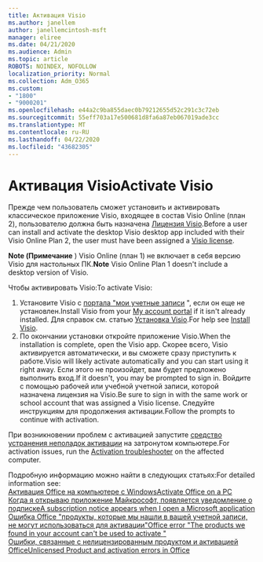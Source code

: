```yaml
---
title: Активация Visio
ms.author: janellem
author: janellemcintosh-msft
manager: eliree
ms.date: 04/21/2020
ms.audience: Admin
ms.topic: article
ROBOTS: NOINDEX, NOFOLLOW
localization_priority: Normal
ms.collection: Adm_O365
ms.custom:
- "1800"
- "9000201"
ms.openlocfilehash: e44a2c9ba855daec0b79212655d52c291c3c72eb
ms.sourcegitcommit: 55eff703a17e500681d8fa6a87eb067019ade3cc
ms.translationtype: MT
ms.contentlocale: ru-RU
ms.lasthandoff: 04/22/2020
ms.locfileid: "43682305"
---
```

# <a name="activate-visio"></a><span data-ttu-id="ba7d4-102">Активация Visio</span><span class="sxs-lookup"><span data-stu-id="ba7d4-102">Activate Visio</span></span>

<span data-ttu-id="ba7d4-103">Прежде чем пользователь сможет установить и активировать классическое приложение Visio, входящее в состав Visio Online (план 2), пользователю должна быть назначена [Лицензия Visio](https://docs.microsoft.com/office365/admin/subscriptions-and-billing/assign-licenses-to-users?wt.mc_id=OfficeAdm_ClientDIA_Alchemy1800).</span><span class="sxs-lookup"><span data-stu-id="ba7d4-103">Before a user can install and activate the desktop Visio desktop app included with their Visio Online Plan 2, the user must have been assigned a [Visio license](https://docs.microsoft.com/office365/admin/subscriptions-and-billing/assign-licenses-to-users?wt.mc_id=OfficeAdm_ClientDIA_Alchemy1800).</span></span>

<span data-ttu-id="ba7d4-104">**Note (Примечание** ) Visio Online (план 1) не включает в себя версию Visio для настольных ПК.</span><span class="sxs-lookup"><span data-stu-id="ba7d4-104">**Note** Visio Online Plan 1 doesn't include a desktop version of Visio.</span></span>

<span data-ttu-id="ba7d4-105">Чтобы активировать Visio:</span><span class="sxs-lookup"><span data-stu-id="ba7d4-105">To activate Visio:</span></span>

1. <span data-ttu-id="ba7d4-106">Установите Visio с [портала "мои учетные записи](https://portal.office.com/account#installs) ", если он еще не установлен.</span><span class="sxs-lookup"><span data-stu-id="ba7d4-106">Install Visio from your [My account portal](https://portal.office.com/account#installs) if it isn't already installed.</span></span> <span data-ttu-id="ba7d4-107">Для справок см. статью [Установка Visio](https://support.office.com/article/f98f21e3-aa02-4827-9167-ddab5b025710?wt.mc_id=OfficeAdm_ClientDIA_Alchemy1800).</span><span class="sxs-lookup"><span data-stu-id="ba7d4-107">For help see [Install Visio](https://support.office.com/article/f98f21e3-aa02-4827-9167-ddab5b025710?wt.mc_id=OfficeAdm_ClientDIA_Alchemy1800).</span></span>
2. <span data-ttu-id="ba7d4-108">По окончании установки откройте приложение Visio.</span><span class="sxs-lookup"><span data-stu-id="ba7d4-108">When the installation is complete, open the Visio app.</span></span> <span data-ttu-id="ba7d4-109">Скорее всего, Visio активируется автоматически, и вы сможете сразу приступить к работе.</span><span class="sxs-lookup"><span data-stu-id="ba7d4-109">Visio will likely activate automatically and you can start using it right away.</span></span> <span data-ttu-id="ba7d4-110">Если этого не произойдет, вам будет предложено выполнить вход.</span><span class="sxs-lookup"><span data-stu-id="ba7d4-110">If it doesn't, you may be prompted to sign in.</span></span> <span data-ttu-id="ba7d4-111">Войдите с помощью рабочей или учебной учетной записи, которой назначена лицензия на Visio.</span><span class="sxs-lookup"><span data-stu-id="ba7d4-111">Be sure to sign in with the same work or school account that was assigned a Visio license.</span></span> <span data-ttu-id="ba7d4-112">Следуйте инструкциям для продолжения активации.</span><span class="sxs-lookup"><span data-stu-id="ba7d4-112">Follow the prompts to continue with activation.</span></span> 

<span data-ttu-id="ba7d4-113">При возникновении проблем с активацией запустите [средство устранения неполадок активации](https://aka.ms/SARA-OfficeActivation-Alchemy) на затронутом компьютере.</span><span class="sxs-lookup"><span data-stu-id="ba7d4-113">For activation issues, run the [Activation troubleshooter](https://aka.ms/SARA-OfficeActivation-Alchemy) on the affected computer.</span></span>

<span data-ttu-id="ba7d4-114">Подробную информацию можно найти в следующих статьях:</span><span class="sxs-lookup"><span data-stu-id="ba7d4-114">For detailed information see:</span></span><br>
[<span data-ttu-id="ba7d4-115">Активация Office на компьютере с Windows</span><span class="sxs-lookup"><span data-stu-id="ba7d4-115">Activate Office on a PC</span></span>](https://support.office.com/article/5bd38f38-db92-448b-a982-ad170b1e187e?wt.mc_id=OfficeAdm_ClientDIA_Alchemy1800)<br>
[<span data-ttu-id="ba7d4-116">Когда я открываю приложение Майкрософт, появляется уведомление о подписке</span><span class="sxs-lookup"><span data-stu-id="ba7d4-116">A subscription notice appears when I open a Microsoft application</span></span>](https://support.office.com/article/4cabe32c-f594-4c0e-9191-3d3ade10cceb?wt.mc_id=OfficeAdm_ClientDIA_Alchemy1800)<br>
[<span data-ttu-id="ba7d4-117">Ошибка Office "продукты, которые мы нашли в вашей учетной записи, не <app>могут использоваться для активации"</span><span class="sxs-lookup"><span data-stu-id="ba7d4-117">Office error "The products we found in your account can't be used to activate <app>"</span></span>](https://support.office.com/article/c9f9a0b3-5aae-4131-8077-21e6a59f141e?wt.mc_id=OfficeAdm_ClientDIA_Alchemy1800)<br>
[<span data-ttu-id="ba7d4-118">Ошибки, связанные с нелицензированным продуктом и активацией Office</span><span class="sxs-lookup"><span data-stu-id="ba7d4-118">Unlicensed Product and activation errors in Office</span></span>](https://support.office.com/article/0d23d3c0-c19c-4b2f-9845-5344fedc4380?wt.mc_id=OfficeAdm_ClientDIA_Alchemy1800)